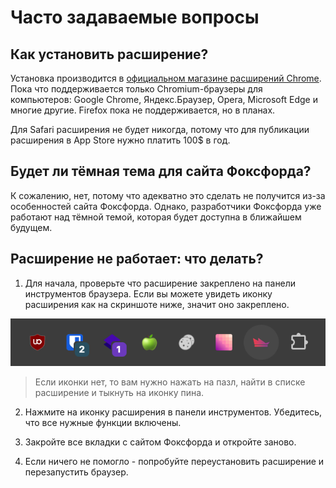 # Часто задаваемые вопросы

## Как установить расширение?

Установка производится в [официальном магазине расширений Chrome](https://chromewebstore.google.com/detail/foxford-tools/mmhgkmkmoepfpcakdkajpendcnjichhm). Пока что поддерживается только Chromium-браузеры для компьютеров: Google Chrome, Яндекс.Браузер, Opera, Microsoft Edge и многие другие. Firefox пока не поддерживается, но в планах.

Для Safari расширения не будет никогда, потому что для публикации расширения в App Store нужно платить 100$ в год.

## Будет ли тёмная тема для сайта Фоксфорда?

К сожалению, нет, потому что адекватно это сделать не получится из-за особенностей сайта Фоксфорда. Однако, разработчики Фоксфорда уже работают над тёмной темой, которая будет доступна в ближайшем будущем.

## Расширение не работает: что делать?

1. Для начала, проверьте что расширение закреплено на панели инструментов браузера. Если вы можете увидеть иконку расширения как на скриншоте ниже, значит оно закреплено.

![](assets/faq/image.png)

> Если иконки нет, то вам нужно нажать на пазл, найти в списке расширение и тыкнуть на иконку пина.

2. Нажмите на иконку расширения в панели инструментов. Убедитесь, что все нужные функции включены.

3. Закройте все вкладки с сайтом Фоксфорда и откройте заново.

4. Если ничего не помогло - попробуйте переустановить расширение и перезапустить браузер.

